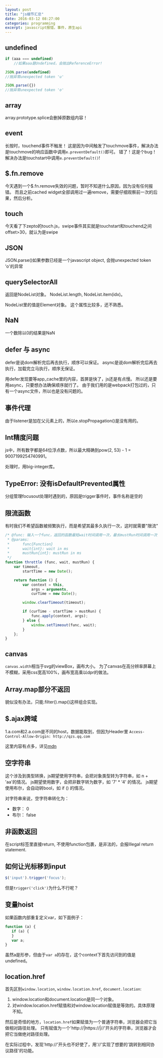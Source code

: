 ```yaml
---
layout: post
title: "js细节汇总"
date: 2016-03-12 08:27:00
categories: programming
excerpt: javascript报错，事件，原生api
---
```


## undefined

```javascript
if (aaa === undefined)
    //如果aaa是Undefined，会抛出ReferenceError!
```

```javascript
JSON.parse(undefined)
//抛异常unexpected token 'u'

JSON.parse({})
//抛异常unexpected token 'o'
```

## array
array.prototype.splice会删掉原数组内容！

## event
长按时，touchend事件不触发！
这是因为中间触发了touchmove事件，解决办法是touchmove的响应函数中调用`e.preventDefault()`即可。
错了！这是个bug！解决办法是touchstart中调用`e.preventDefault()`!

## $.fn.remove
今天遇到一个$.fn.remove失效的问题，暂时不知道什么原因，因为没有任何报错。
而且之前cached widget全部调用过一遍remove，需要仔细观察前一次的后果，然后分析。

## touch
今天看了下zepto的touch.js，swipe事件其实就是touchstart和touchend之间offset>30，就认为是swipe

## JSON
JSON.parse()如果参数已经是一个javascript object,  会抛unexpected token 'o'的异常

## querySelectorAll
返回是NodeList对象。
NodeList.length, NodeList.item(idx)。

NodeList里的值是Element对象。
这个属性比较多，还不熟悉。

## NaN

一个数除以0的结果是NaN

## defer 与 async

defer是说dom解析完后再去执行，顺序可以保证。
async是说dom解析完后再去执行，加载完立马执行，顺序无保证。

用defer发现要等app_cache里的内容，首屏是快了，js还是有点慢。
所以还是要用async，只要想办法确保顺序就行了。
由于我们用的是webpack打包过的，只有一个async文件，所以也是没有问题的。

## 事件代理

由于listener是加在父元素上的，所以e.stopPropagation()是没有用的。

## Int精度问题

js中，所有数字都是64位浮点数，所以最大精确到pow(2, 53) - 1 = 9007199254740991。

处理时，用big-integer库。

## TypeError: 没有isDefaultPrevented属性

分组管理focusout处理时遇到的，原因是trigger事件时，事件名称是空的

## 限流函数

有时我们不希望函数被频繁执行，而是希望其最多久执行一次，这时就需要"限流"

```javascript
/* @func: 输入一个func，返回的函数最短wait时间调用一次，最长mustRun时间调用一次
 * @params:
 *      func{Function}
 *      wait{int}: wait in ms
 *      mustRun{int}: mustRun in ms
 */
function throttle (func, wait, mustRun) {
    var timeout,
        startTime = new Date();

    return function () {
        var context = this,
            args = arguments,
            curTime = new Date();

        window.clearTimeout(timeout);

        if (curTime - startTime > mustRun) {
            func.apply(context, args);
        } else {
            window.setTimeout(func, wait);
        }
    };
}
```

## canvas

`canvas.width`相当于svg的viewBox，画布大小。
为了canvas在高分辨率屏幕上不模糊，采用css宽高100%，画布宽高乘以dpr的做法。

## Array.map部分不返回

貌似没有办法，只能.filter().map()这样组合实现。

## $.ajax跨域

1.a.com和2.a.com是不同的host，数据能取到，但因为Header里
`Access-Control-Allow-Origin: http://qzs.qq.com`

这里内容有点多，详见[mdn](https://developer.mozilla.org/en-US/docs/Web/HTTP/Access_control_CORS)

## 空字符串

这个涉及到类型转换，js期望使用字符串，会把对象类型转为字符串，如 n + 'aa'的情况。
js期望使用数字，会把非数字转为数字，如 '7' * '4' 的情况。
js期望使用布尔，会自动转bool，如 if () 的情况。

对字符串来说，空字符串转化为：

* 数字： 0
* 布尔： false

## 非函数返回

在script标签里直接return, 不使用function包裹，是非法的，会报Illegal return statement.

## 如何让光标移到input

```javascript
$('input').trigger('focus');
```

但是`trigger('click')`为什么不行呢？

## 变量hoist

如果函数内部重复定义var，如下面例子：

```javascript
function (a) {
   if (a) {
   }
   var a;
}
```

虽然a是形参，但由于`var a`的存在，这个context下首先访问到的值是undefined。

## location.href

首先区别`window.location`, `window.location.href`, `document.location`:

1. window.location和document.location是同一个对象。
2. 对window.location.href赋值和对window.location赋值是等效的。具体原理不知。


然后是奇怪的地方，`location.href`如果赋值为一个普通字符串，浏览器会把它当做相对路径处理。
只有赋值为一个'http://|https://|//'开头的字符串，浏览器才会把它当做绝对路径处理。

在实际过程中，发现'http://'开头也不好使了，用'//'实现了想要的'跳转到相同协议路径'的功能。